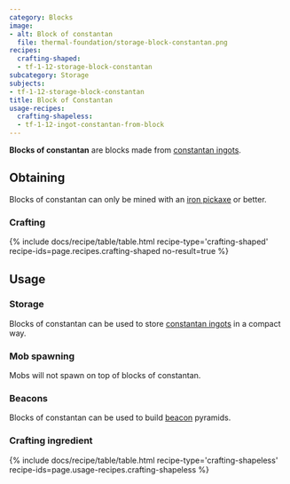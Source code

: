 ```yaml
---
category: Blocks
image:
- alt: Block of constantan
  file: thermal-foundation/storage-block-constantan.png
recipes:
  crafting-shaped:
  - tf-1-12-storage-block-constantan
subcategory: Storage
subjects:
- tf-1-12-storage-block-constantan
title: Block of Constantan
usage-recipes:
  crafting-shapeless:
  - tf-1-12-ingot-constantan-from-block
---
```


**Blocks of constantan** are blocks made from [constantan
ingots](../constantan-ingot/).


Obtaining
---------

Blocks of constantan can only be mined with an [iron
pickaxe](https://minecraft.gamepedia.com/Pickaxe) or better.

### Crafting
{% include docs/recipe/table/table.html recipe-type='crafting-shaped' recipe-ids=page.recipes.crafting-shaped no-result=true %}


Usage
-----

### Storage
Blocks of constantan can be used to store [constantan
ingots](../constantan-ingot/) in a compact way.

### Mob spawning
Mobs will not spawn on top of blocks of constantan.

### Beacons
Blocks of constantan can be used to build
[beacon](https://minecraft.gamepedia.com/Beacon) pyramids.

### Crafting ingredient
{% include docs/recipe/table/table.html recipe-type='crafting-shapeless' recipe-ids=page.usage-recipes.crafting-shapeless %}
